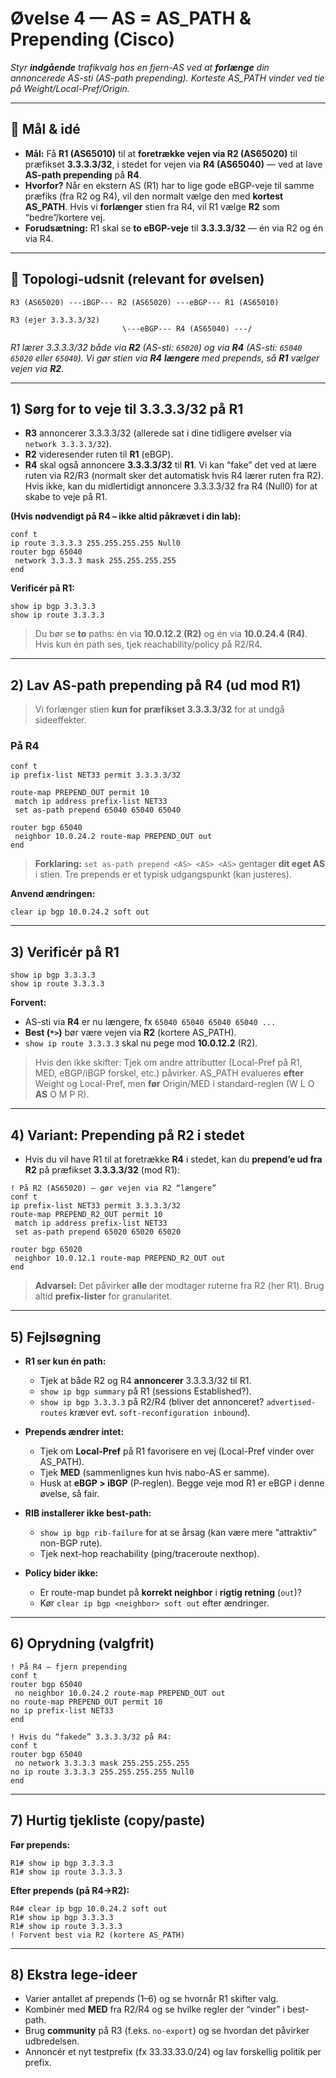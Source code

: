 # Øvelse 4 — **AS = AS_PATH & Prepending** (Cisco)
*Styr **indgående** trafikvalg hos en fjern-AS ved at **forlænge** din annoncerede AS-sti (AS-path prepending). Korteste AS_PATH vinder ved tie på Weight/Local-Pref/Origin.*

---

## 🎯 Mål & idé
- **Mål:** Få **R1 (AS65010)** til at **foretrække vejen via R2 (AS65020)** til præfikset **3.3.3.3/32**, i stedet for vejen via **R4 (AS65040)** — ved at lave **AS-path prepending** på **R4**.
- **Hvorfor?** Når en ekstern AS (R1) har to lige gode eBGP-veje til samme præfiks (fra R2 og R4), vil den normalt vælge den med **kortest AS_PATH**. Hvis vi **forlænger** stien fra R4, vil R1 vælge **R2** som “bedre”/kortere vej.
- **Forudsætning:** R1 skal se **to eBGP-veje** til **3.3.3.3/32** — én via R2 og én via R4.

---

## 🧱 Topologi-udsnit (relevant for øvelsen)
```
R3 (AS65020) ---iBGP--- R2 (AS65020) ---eBGP--- R1 (AS65010)

R3 (ejer 3.3.3.3/32)
                         \---eBGP--- R4 (AS65040) ---/
```

*R1 lærer 3.3.3.3/32 både via **R2** (AS-sti: `65020`) og via **R4** (AS-sti: `65040 65020` eller `65040`). Vi gør stien via **R4** **længere** med prepends, så **R1** vælger vejen via **R2**.*

---

## 1) Sørg for **to** veje til 3.3.3.3/32 på **R1**
- **R3** annoncerer 3.3.3.3/32 (allerede sat i dine tidligere øvelser via `network 3.3.3.3/32`).
- **R2** videresender ruten til **R1** (eBGP).
- **R4** skal også annoncere **3.3.3.3/32** til **R1**. Vi kan “fake” det ved at lære ruten via R2/R3 (normalt sker det automatisk hvis R4 lærer ruten fra R2). Hvis ikke, kan du midlertidigt annoncere 3.3.3.3/32 fra R4 (Null0) for at skabe to veje på R1.

**(Hvis nødvendigt på R4 – ikke altid påkrævet i din lab):**
```cisco
conf t
ip route 3.3.3.3 255.255.255.255 Null0
router bgp 65040
 network 3.3.3.3 mask 255.255.255.255
end
```

**Verificér på R1:**
```cisco
show ip bgp 3.3.3.3
show ip route 3.3.3.3
```
> Du bør se **to** paths: én via **10.0.12.2 (R2)** og én via **10.0.24.4 (R4)**. Hvis kun én path ses, tjek reachability/policy på R2/R4.

---

## 2) Lav **AS-path prepending** på **R4** (ud mod R1)
> Vi forlænger stien **kun for præfikset 3.3.3.3/32** for at undgå sideeffekter.

### På **R4**
```cisco
conf t
ip prefix-list NET33 permit 3.3.3.3/32

route-map PREPEND_OUT permit 10
 match ip address prefix-list NET33
 set as-path prepend 65040 65040 65040

router bgp 65040
 neighbor 10.0.24.2 route-map PREPEND_OUT out
end
```

> **Forklaring:** `set as-path prepend <AS> <AS> <AS>` gentager **dit eget AS** i stien. Tre prepends er et typisk udgangspunkt (kan justeres).

**Anvend ændringen:**
```cisco
clear ip bgp 10.0.24.2 soft out
```

---

## 3) Verificér på **R1**
```cisco
show ip bgp 3.3.3.3
show ip route 3.3.3.3
```
**Forvent:** 
- AS-sti via **R4** er nu længere, fx `65040 65040 65040 65040 ...`  
- **Best (`*>`)** bør være vejen via **R2** (kortere AS_PATH).  
- `show ip route 3.3.3.3` skal nu pege mod **10.0.12.2** (R2).

> Hvis den ikke skifter: Tjek om andre attributter (Local-Pref på R1, MED, eBGP/iBGP forskel, etc.) påvirker. AS_PATH evalueres **efter** Weight og Local-Pref, men **før** Origin/MED i standard-reglen (W L O **AS** O M P R).

---

## 4) Variant: Prepending på **R2** i stedet
- Hvis du vil have R1 til at foretrække **R4** i stedet, kan du **prepend’e ud fra R2** på præfikset **3.3.3.3/32** (mod R1):
```cisco
! På R2 (AS65020) – gør vejen via R2 “længere”
conf t
ip prefix-list NET33 permit 3.3.3.3/32
route-map PREPEND_R2_OUT permit 10
 match ip address prefix-list NET33
 set as-path prepend 65020 65020 65020

router bgp 65020
 neighbor 10.0.12.1 route-map PREPEND_R2_OUT out
end
```
> **Advarsel:** Det påvirker **alle** der modtager ruterne fra R2 (her R1). Brug altid **prefix-lister** for granularitet.

---

## 5) Fejlsøgning
- **R1 ser kun én path:**  
  - Tjek at både R2 og R4 **annoncerer** 3.3.3.3/32 til R1.  
  - `show ip bgp summary` på R1 (sessions Established?).  
  - `show ip bgp 3.3.3.3` på R2/R4 (bliver det annonceret? `advertised-routes` kræver evt. `soft-reconfiguration inbound`).

- **Prepends ændrer intet:**  
  - Tjek om **Local-Pref** på R1 favorisere en vej (Local-Pref vinder over AS_PATH).  
  - Tjek **MED** (sammenlignes kun hvis nabo-AS er samme).  
  - Husk at **eBGP > iBGP** (P-reglen). Begge veje mod R1 er eBGP i denne øvelse, så fair.

- **RIB installerer ikke best-path:**  
  - `show ip bgp rib-failure` for at se årsag (kan være mere “attraktiv” non-BGP rute).  
  - Tjek next-hop reachability (ping/traceroute nexthop).

- **Policy bider ikke:**  
  - Er route-map bundet på **korrekt neighbor** i **rigtig retning** (`out`)?  
  - Kør `clear ip bgp <neighbor> soft out` efter ændringer.

---

## 6) Oprydning (valgfrit)
```cisco
! På R4 – fjern prepending
conf t
router bgp 65040
 no neighbor 10.0.24.2 route-map PREPEND_OUT out
no route-map PREPEND_OUT permit 10
no ip prefix-list NET33
end

! Hvis du “fakede” 3.3.3.3/32 på R4:
conf t
router bgp 65040
 no network 3.3.3.3 mask 255.255.255.255
no ip route 3.3.3.3 255.255.255.255 Null0
end
```

---

## 7) Hurtig tjekliste (copy/paste)

**Før prepends:**
```cisco
R1# show ip bgp 3.3.3.3
R1# show ip route 3.3.3.3
```

**Efter prepends (på R4→R2):**
```cisco
R4# clear ip bgp 10.0.24.2 soft out
R1# show ip bgp 3.3.3.3
R1# show ip route 3.3.3.3
! Forvent best via R2 (kortere AS_PATH)
```

---

## 8) Ekstra lege-ideer
- Varier antallet af prepends (1–6) og se hvornår R1 skifter valg.  
- Kombinér med **MED** fra R2/R4 og se hvilke regler der “vinder” i best-path.  
- Brug **community** på R3 (f.eks. `no-export`) og se hvordan det påvirker udbredelsen.  
- Annoncér et nyt testprefix (fx 33.33.33.0/24) og lav forskellig politik per prefix.
